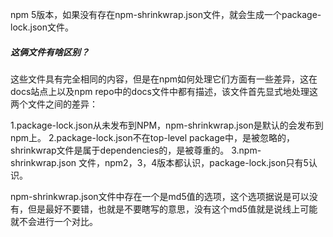 npm 5版本，如果没有存在npm-shrinkwrap.json文件，就会生成一个package-lock.json文件。

##### 这俩文件有啥区别？

这些文件具有完全相同的内容，但是在npm如何处理它们方面有一些差异，这在docs站点上以及npm repo中的docs文件中都有描述，该文件首先显式地处理这两个文件之间的差异：

1.package-lock.json从未发布到NPM，npm-shrinkwrap.json是默认的会发布到npm上。
2.package-lock.json不在top-level package中，是被忽略的，shrinkwrap文件是属于dependencies的，是被尊重的。
3.npm-shrinkwrap.json 文件，npm2，3，4版本都认识，package-lock.json只有5认识。

npm-shrinkwrap.json文件中存在一个是md5值的选项，这个选项据说是可以没有，但是最好不要错，也就是不要瞎写的意思，没有这个md5值就是说线上可能就不会进行一个对比。